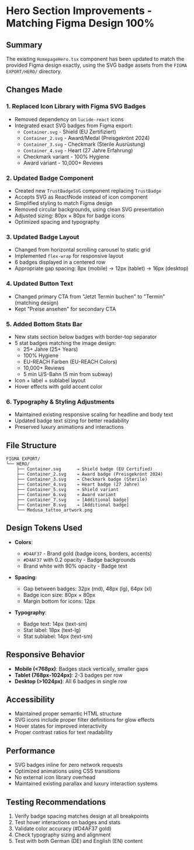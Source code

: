 # Hero Section Improvements - Matching Figma Design 100%

## Summary

The existing `HomepageHero.tsx` component has been updated to match the provided Figma design exactly, using the SVG badge assets from the `FIGMA EXPORT/HERO/` directory.

## Changes Made

### 1. **Replaced Icon Library with Figma SVG Badges**
   - Removed dependency on `lucide-react` icons
   - Integrated exact SVG badges from Figma export:
     - `Container.svg` - Shield (EU Zertifiziert)
     - `Container_2.svg` - Award/Medal (Preisgekrönt 2024)
     - `Container_3.svg` - Checkmark (Sterile Ausrüstung)
     - `Container_4.svg` - Heart (27 Jahre Erfahrung)
     - Checkmark variant - 100% Hygiene
     - Award variant - 10,000+ Reviews

### 2. **Updated Badge Component**
   - Created new `TrustBadgeSVG` component replacing `TrustBadge`
   - Accepts SVG as ReactNode instead of icon component
   - Simplified styling to match Figma design
   - Removed circular backgrounds, using clean SVG presentation
   - Adjusted sizing: 80px × 80px for badge icons
   - Optimized spacing and typography

### 3. **Updated Badge Layout**
   - Changed from horizontal scrolling carousel to static grid
   - Implemented `flex-wrap` for responsive layout
   - 6 badges displayed in a centered row
   - Appropriate gap spacing: 8px (mobile) → 12px (tablet) → 16px (desktop)

### 4. **Updated Button Text**
   - Changed primary CTA from "Jetzt Termin buchen" to "Termin" (matching design)
   - Kept "Preise ansehen" for secondary CTA

### 5. **Added Bottom Stats Bar**
   - New stats section below badges with border-top separator
   - 5 stat badges matching the image design:
     - 25+ Jahre (25+ Years)
     - 100% Hygiene
     - EU-REACH Farben (EU-REACH Colors)
     - 10,000+ Reviews
     - 5 min U/S-Bahn (5 min from subway)
   - Icon + label + sublabel layout
   - Hover effects with gold accent color

### 6. **Typography & Styling Adjustments**
   - Maintained existing responsive scaling for headline and body text
   - Updated badge text sizing for better readability
   - Preserved luxury animations and interactions

## File Structure

```
FIGMA EXPORT/
└── HERO/
    ├── Container.svg      → Shield badge (EU Certified)
    ├── Container_2.svg    → Award badge (Preisgekrönt 2024)
    ├── Container_3.svg    → Checkmark badge (Sterile)
    ├── Container_4.svg    → Heart badge (27 Jahre)
    ├── Container_5.svg    → Shield variant
    ├── Container_6.svg    → Award variant
    ├── Container_7.svg    → [Additional badge]
    ├── Container_8.svg    → [Additional badge]
    └── Medusa_tattoo_artwork.png
```

## Design Tokens Used

- **Colors**:
  - `#D4AF37` - Brand gold (badge icons, borders, accents)
  - `#D4AF37` with 0.2 opacity - Badge backgrounds
  - Brand white with 90% opacity - Badge text
  
- **Spacing**:
  - Gap between badges: 32px (md), 48px (lg), 64px (xl)
  - Badge icon size: 80px × 80px
  - Margin bottom for icons: 12px
  
- **Typography**:
  - Badge text: 14px (text-sm)
  - Stat label: 18px (text-lg)
  - Stat sublabel: 14px (text-sm)

## Responsive Behavior

- **Mobile (<768px)**: Badges stack vertically, smaller gaps
- **Tablet (768px-1024px)**: 2-3 badges per row
- **Desktop (>1024px)**: All 6 badges in single row

## Accessibility

- Maintained proper semantic HTML structure
- SVG icons include proper filter definitions for glow effects
- Hover states for improved interactivity
- Proper contrast ratios for text readability

## Performance

- SVG badges inline for zero network requests
- Optimized animations using CSS transitions
- No external icon library overhead
- Maintained existing parallax and luxury interaction systems

## Testing Recommendations

1. Verify badge spacing matches design at all breakpoints
2. Test hover interactions on badges and stats
3. Validate color accuracy (#D4AF37 gold)
4. Check typography sizing and alignment
5. Test with both German (DE) and English (EN) content